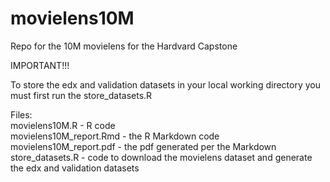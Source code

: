 # movielens10M
Repo for the 10M movielens for the Hardvard Capstone

IMPORTANT!!!

To store the edx and validation datasets in your local working directory you must first run the store_datasets.R 

Files:  
movielens10M.R  -  R code  
movielens10M_report.Rmd - the R Markdown code  
movielens10M_report.pdf - the pdf generated per the Markdown  
store_datasets.R - code to download the movielens dataset and generate the edx and validation datasets
